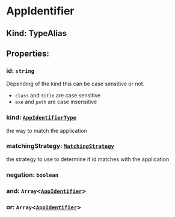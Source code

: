 # **AppIdentifier**

## **Kind: TypeAlias**

## **Properties**:

### id: `string`

Depending of the kind this can be case sensitive or not.

- `class` and `title` are case sensitive
- `exe` and `path` are case insensitive

### kind: [`AppIdentifierType`](./AppIdentifierType)

the way to match the application

### matchingStrategy: [`MatchingStrategy`](./MatchingStrategy)

the strategy to use to determine if id matches with the application

### negation: `boolean`

### and: `Array`<[`AppIdentifier`](./AppIdentifier)>

### or: `Array`<[`AppIdentifier`](./AppIdentifier)>
